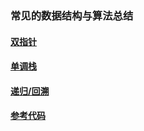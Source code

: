### 常见的数据结构与算法总结

#### [双指针](double_pointers/double_pointers.md)  
#### [单调栈](mono_stack/mono_stack.md)
#### [递归/回溯](recursive/recursive.md)

#### [参考代码](https://github.com/movetobe/data_structure_and_algorithms)
